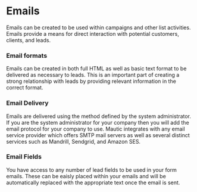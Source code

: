 # Emails

Emails can be created to be used within campaigns and other list activities. Emails provide a means for direct interaction with potential customers, clients, and leads.

### Email formats

Emails can be created in both full HTML as well as basic text format to be delivered as necessary to leads. This is an important part of creating a strong relationship with leads by providing relevant information in the correct format.

### Email Delivery

Emails are delivered using the method defined by the system administrator. If you are the system administrator for your company then you will add the email protocol for your company to use. Mautic integrates with any email service provider which offers SMTP mail servers as well as several distinct services such as Mandrill, Sendgrid, and Amazon SES.

### Email Fields

You have access to any number of lead fields to be used in your form emails. These can be eaisly placed within your emails and will be automatically replaced with the appropriate text once the email is sent.
